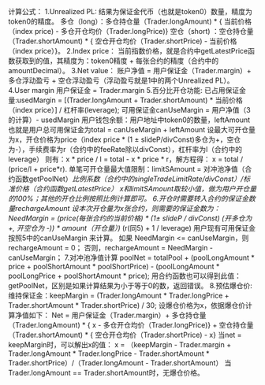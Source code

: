 计算公式：
1.Unrealized PL:
结果为保证金代币（也就是token0）数量，精度为token0的精度。
多仓（long）：多仓持仓量（Trader.longAmount) * { 当前价格（index price) - 多仓开仓均价（Trader.longPrice)}
空仓（short) ：空仓持仓量（Trader.shortAmount) * { 空仓开仓均价（Trader.shortPrice) - 当前价格（index price）}。
2.Index price：
当前指数价格，就是合约中getLatestPrice函数获取到的值，其精度为：token0精度 + 每张合约的精度（合约中的amountDecimal）。
3.Net value：
账户净值 = 用户保证金（Trader.margin）+ 多仓浮动盈亏 + 空仓浮动盈亏（浮动盈亏就是1中的两个Unrealized PL）。
4.User margin
用户保证金 = Trader.margin
5.百分比开仓功能:
已占用保证金量:usedMargin = [(Trader.longAmount + Trader.shortAmount) * 当前价格（index price）] / 杠杆率(leverage);
可用保证金canUseMargin = 用户净值（3的计算）- usedMargin
用户钱包余额：用户地址中token0的数量，leftAmount
也就是用户总可用保证金为total = canUseMargin + leftAmount
设最大可开仓量为x，开仓价格为price（index price * (1 ± slideP/divConst)多仓为+，空仓为-），手续费率为r（合约中的feeRate除以divConst），杠杆率为l（合约中的leverage）
则有：x * price / l = total - x * price * r，解方程得：
x = total / (price/l + price*r).
单笔可开仓量最大值限制：limitSAmount = 对冲池净值（合约函数getPoolNet）*比例系数（合约中的singleTradeLimitRate/divConst）/标准价格（合约函数getLatestPrice）
x和limitSAmount取较小值，做为用户开仓量的100%；其他的开仓比例按照比例计算即可。
6.开仓时需要转入合约的保证金数量rechargeAmount
设本次开仓量为x张合约，则需要的保证金数为：
NeedMargin = (price(每张合约的当前价格) * (1± slideP / divConst) (开多仓为 +, 开空仓为 -)) * amount（开仓量）)* (r(同5) + 1 / leverage)
用户现有可用保证金按照5中的canUseMargin 来计算。
如果 NeedMargin <= canUseMargin，则rechargeAmount = 0；
否则，rechargeAmount = NeedMargin - canUseMargin；
7.对冲池净值计算
poolNet = totalPool + (poolLongAmount * price + poolShortAmount * poolShortPrice) - (poolLongAmount * poolLongPrice + poolShortAmount * price);
用合约函数也可以得到此值：getPoolNet，区别是如果计算结果为小于等于0的数，返回错误。
8.预估爆仓价:
维持保证金：keepMargin = (Trader.longAmount * Trader.longPrice + Trader.shortAmount * Trader.shortPrice) / 30;
设爆仓价格为x，依据爆仓价计算净值如下：
Net = 用户保证金（Trader.margin）+ 多仓持仓量（Trader.longAmount) * { x - 多仓开仓均价（Trader.longPrice)} + 空仓持仓量（Trader.shortAmount) * { 空仓开仓均价（Trader.shortPrice) - x}
当net = keepMargin时，可以解出x的值：
x = （keepMargin - Trader.margin + Trader.longAmount * Trader.longPrice - Trader.shortAmount * Trader.shortPrice）/（Trader.longAmount - Trader.shortAmount）
当Trader.longAmount == Trader.shortAmount时，无爆仓价格。